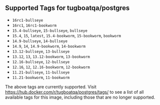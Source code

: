 ## Supported Tags for tugboatqa/postgres

* `16rc1-bullseye`
* `16rc1`, `16rc1-bookworm`
* `15.4-bullseye`, `15-bullseye`, `bullseye`
* `15.4`, `15`, `latest`, `15.4-bookworm`, `15-bookworm`, `bookworm`
* `14.9-bullseye`, `14-bullseye`
* `14.9`, `14`, `14.9-bookworm`, `14-bookworm`
* `13.12-bullseye`, `13-bullseye`
* `13.12`, `13`, `13.12-bookworm`, `13-bookworm`
* `12.16-bullseye`, `12-bullseye`
* `12.16`, `12`, `12.16-bookworm`, `12-bookworm`
* `11.21-bullseye`, `11-bullseye`
* `11.21-bookworm`, `11-bookworm`

The above tags are currently supported. Visit https://hub.docker.com/r/tugboatqa/postgres/tags/ to see a list of all available tags for this image, including those that are no longer supported.
